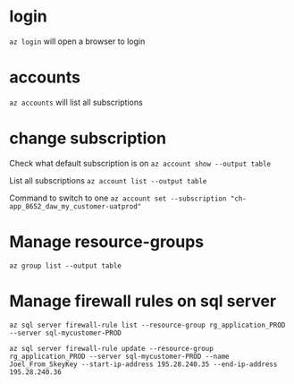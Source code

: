 ---
---

# login
```az login``` will open a browser to login

# accounts
```az accounts``` will list all subscriptions

# change subscription

Check what default subscription is on
```az account show --output table```

List all subscriptions
```az account list --output table```

Command to switch to one
```az account set --subscription "ch-app_8652_daw_my_customer-uatprod"```

# Manage resource-groups
```az group list --output table```

# Manage firewall rules on sql server
```az sql server firewall-rule list --resource-group rg_application_PROD --server sql-mycustomer-PROD```

```az sql server firewall-rule update --resource-group rg_application_PROD --server sql-mycustomer-PROD --name Joel_From_SkeyKey --start-ip-address 195.28.240.35 --end-ip-address 195.28.240.36```
